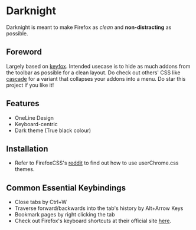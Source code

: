 # Darknight

Darknight is meant to make Firefox as _clean_ and  **non-distracting** as possible. 

## Foreword
Largely based on [keyfox](https://github.com/AlfarexGuy2019/keyfox/). Intended usecase is to hide as much addons from the toolbar as possible for a clean layout. Do check out others' CSS like [cascade](https://github.com/andreasgrafen/cascade) for a variant that collapses your addons into a menu. Do star this project if you like it!



## Features
- OneLine Design
- Keyboard-centric
- Dark theme (True black colour)

## Installation 
- Refer to FirefoxCSS's [reddit](https://www.reddit.com/r/FirefoxCSS/wiki/index/tutorials/) to find out how to use userChrome.css themes.

## Common Essential Keybindings
- Close tabs by Ctrl+W
- Traverse forward/backwards into the tab's history by Alt+Arrow Keys
- Bookmark pages by right clicking the tab
- Check out Firefox's keyboard shortcuts at their official site [here](https://support.mozilla.org/en-US/kb/keyboard-shortcuts-perform-firefox-tasks-quickly).

